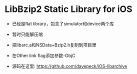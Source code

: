 LibBzip2 Static Library for iOS
=================================

* 已经是flat library，包含了simulator和device两个库

* 暂时只能解压缩

* 把libarc.a和NSData+Bzip2.h复制到项目里

* 在Other link flag添加参数-ObjC

* 源码在这里: https://github.com/davepeck/iOS-libarchive

